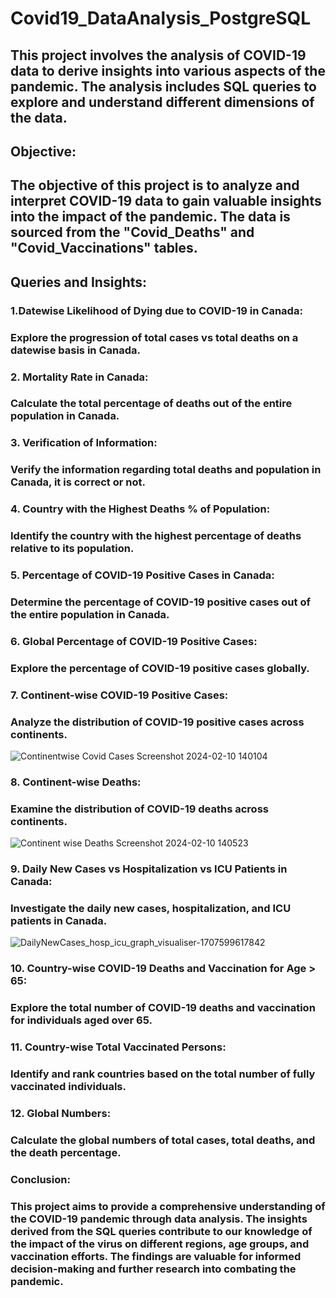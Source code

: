 # Covid19_DataAnalysis_PostgreSQL
## This project involves the analysis of COVID-19 data to derive insights into various aspects of the pandemic. The analysis includes SQL queries to explore and understand different dimensions of the data.

## Objective:
## The objective of this project is to analyze and interpret COVID-19 data to gain valuable insights into the impact of the pandemic. The data is sourced from the "Covid_Deaths" and "Covid_Vaccinations" tables.

## Queries and Insights:
### 1.Datewise Likelihood of Dying due to COVID-19 in Canada:
### Explore the progression of total cases vs total deaths on a datewise basis in Canada.

### 2. Mortality Rate in Canada:
### Calculate the total percentage of deaths out of the entire population in Canada.

### 3. Verification of Information:
### Verify the information regarding total deaths and population in Canada, it is correct or not.

### 4. Country with the Highest Deaths % of Population:
### Identify the country with the highest percentage of deaths relative to its population.

### 5. Percentage of COVID-19 Positive Cases in Canada:
### Determine the percentage of COVID-19 positive cases out of the entire population in Canada.

### 6. Global Percentage of COVID-19 Positive Cases:
### Explore the percentage of COVID-19 positive cases globally.

### 7. Continent-wise COVID-19 Positive Cases:
### Analyze the distribution of COVID-19 positive cases across continents.
![Continentwise Covid Cases Screenshot 2024-02-10 140104](https://github.com/rekhadivay/Covid19_DataAnalysis_PostgreSQL/assets/116858892/2839369d-ddd5-4668-8629-3d3c8a678766)


### 8. Continent-wise Deaths:
### Examine the distribution of COVID-19 deaths across continents.
![Continent wise Deaths Screenshot 2024-02-10 140523](https://github.com/rekhadivay/Covid19_DataAnalysis_PostgreSQL/assets/116858892/84ac92b9-3b30-4c16-9e49-09a85b63fa8e)


### 9. Daily New Cases vs Hospitalization vs ICU Patients in Canada:
### Investigate the daily new cases, hospitalization, and ICU patients in Canada.
![DailyNewCases_hosp_icu_graph_visualiser-1707599617842](https://github.com/rekhadivay/Covid19_DataAnalysis_PostgreSQL/assets/116858892/0cb71870-c2d9-4a4d-802f-482f7a156eaa)


### 10. Country-wise COVID-19 Deaths and Vaccination for Age > 65:
### Explore the total number of COVID-19 deaths and vaccination for individuals aged over 65.

### 11. Country-wise Total Vaccinated Persons:
### Identify and rank countries based on the total number of fully vaccinated individuals.

### 12. Global Numbers:
### Calculate the global numbers of total cases, total deaths, and the death percentage.

### Conclusion:
### This project aims to provide a comprehensive understanding of the COVID-19 pandemic through data analysis. The insights derived from the SQL queries contribute to our knowledge of the impact of the virus on different regions, age groups, and vaccination efforts. The findings are valuable for informed decision-making and further research into combating the pandemic.
